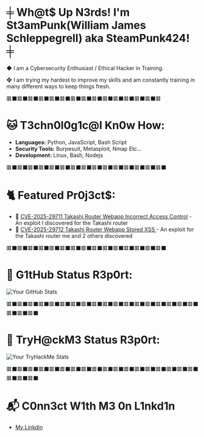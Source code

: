 # ╪ Wh@t$ Up N3rds! I'm St3amPunk(William James Schleppegrell) aka SteamPunk424! ╪

◆ I am a Cybersecurity Enthusiast / Ethical Hacker in Training.

❖ I am trying my hardest to improve my skills and am constantly training in many different ways to keep things fresh.

🟥⬛🟥⬛🟥⬛🟥⬛🟥⬛🟥⬛🟥⬛🟥⬛🟥⬛🟥⬛🟥⬛🟥⬛🟥⬛🟥⬛🟥

# 🐱 T3chn0l0g1c@l Kn0w How:

- **Languages:** Python, JavaScript, Bash Script
- **Security Tools:** Burpesuit, Metasploit, Nmap Etc...   
- **Development:** Linux, Bash, Nodejs


🟥⬛🟥⬛🟥⬛🟥⬛🟥⬛🟥⬛🟥⬛🟥⬛🟥⬛🟥⬛🟥⬛🟥⬛🟥⬛🟥⬛🟥⬛
# 🐈 Featured Pr0j3ct$:

- 🔗 [CVE-2025-29711 Takashi Router Webapp Incorrect Access Control](https://github.com/SteamPunk424/CVE-2025-29711-TAKASHI-Wireless-Instant-Router-And-Repeater-WebApp-Incorrect-Access-Control) - An exploit I discovered for the Takashi router
- 🔗 [CVE-2025-29712 Takashi Router Webapp Stored XSS ](https://github.com/SteamPunk424/CVE-2025-29712-TAKASHI-Wireless-Instant-Router-And-Repeater-WebApp-Authenticated-Stored-XSS) - An exploit for the Takashi router me and 2 others discovered

🟥⬛🟥⬛🟥⬛🟥⬛🟥⬛🟥⬛🟥⬛🟥⬛🟥⬛🟥⬛🟥⬛🟥⬛🟥⬛🟥⬛🟥⬛

# 🦠 G1tHub Status R3p0rt:

![Your GitHub Stats](https://github-readme-stats.vercel.app/api?username=SteamPunk424&show_icons=true&theme=radical)  

🟥⬛🟥⬛🟥⬛🟥⬛🟥⬛🟥⬛🟥⬛🟥⬛🟥⬛🟥⬛🟥⬛🟥⬛🟥⬛🟥⬛🟥⬛🟥⬛🟥⬛🟥⬛🟥⬛🟥⬛🟥⬛

# 🦠 TryH@ckM3 Status R3p0rt:

![Your TryHackMe Stats](https://tryhackme-badges.s3.amazonaws.com/St3amPunk.png?update=1)  

🟥⬛🟥⬛🟥⬛🟥⬛🟥⬛🟥⬛🟥⬛🟥⬛🟥⬛🟥⬛🟥⬛🟥⬛🟥⬛🟥⬛🟥⬛🟥⬛🟥⬛🟥⬛🟥⬛🟥⬛🟥⬛


# 📬 C0nn3ct W1th M3 0n L1nkd1n

- [My Linkdin](https://www.linkedin.com/in/william-james-schleppegrell-1b9429351/)  

